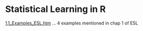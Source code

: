 # Statistical Learning in R

[1.1_Examples_ESL.htm](1.1_Examples_ESL.htm) ... 4 examples mentioned in chap 1 of ESL

